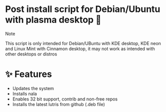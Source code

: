 # Post install script for Debian/Ubuntu with plasma desktop 👋

> [!NOTE]
> This script is only intended for Debian/UBuntu with KDE desktop, KDE neon and Linux Mint with Cinnamon desktop, it may not work as intended with other desktops or distros

# ✨ Features

-   Updates the system
-   Installs nala
-   Enables 32 bit support, contrib and non-free repos
-   Installs the latest lutris from github (.deb file)
